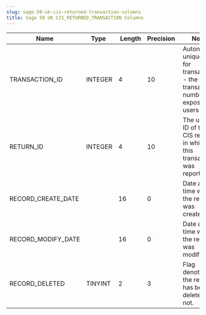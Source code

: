 ```yaml
---
slug: sage-50-uk-cis-returned-transaction-columns
title: Sage 50 UK CIS_RETURNED_TRANSACTION Columns
---
```

| Name | Type  |  Length | Precision  |  Notes  | Example |
| --- | --- | --- | --- | --- | --- |
| TRANSACTION_ID | INTEGER | 4 | 10 | Autonumber unique ID for transaction - the transaction number exposed to users |  |
| RETURN_ID | INTEGER | 4 | 10 | The unique ID of the CIS return in which this transaction was reported |  |
| RECORD_CREATE_DATE |  | 16 | 0 | Date and time when the record was created. |  |
| RECORD_MODIFY_DATE |  | 16 | 0 | Date and time when the record was modified. |  |
| RECORD_DELETED | TINYINT | 2 | 3 | Flag denoting if the record has been deleted or not. |  |
